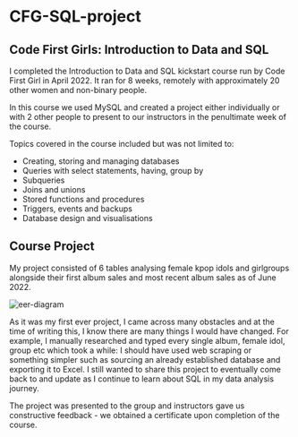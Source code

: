 # CFG-SQL-project

## Code First Girls: Introduction to Data and SQL

I completed the Introduction to Data and SQL kickstart course run by Code First Girl in April 2022. It ran for 8 weeks, remotely with approximately 20 other women and non-binary people.

In this course we used MySQL and created a project either individually or with 2 other people to present to our instructors in the penultimate week of the course.

Topics covered in the course included but was not limited to:

* Creating, storing and managing databases
* Queries with select statements, having, group by
* Subqueries
* Joins and unions
* Stored functions and procedures
* Triggers, events and backups
* Database design and visualisations

## Course Project

My project consisted of 6 tables analysing female kpop idols and girlgroups alongside their first album sales and most recent album sales as of June 2022.

![eer-diagram](https://user-images.githubusercontent.com/113723175/192070243-771bab32-51ee-41c1-ab5e-f04a913066e1.png)

As it was my first ever project, I came across many obstacles and at the time of writing this, I know there are many things I would have changed. For example, I manually researched and typed every single album, female idol, group etc which took a while: I should have used web scraping or something simpler such as sourcing an already established database and exporting it to Excel. I still wanted to share this project to eventually come back to and update as I continue to learn about SQL in my data analysis journey.

The project was presented to the group and instructors gave us constructive feedback - we obtained a certificate upon completion of the course.
